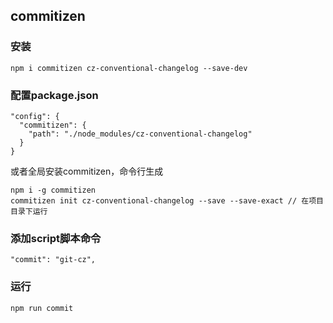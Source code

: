 ## commitizen

### 安装

```
npm i commitizen cz-conventional-changelog --save-dev
```

### 配置package.json

```
"config": {
  "commitizen": {
    "path": "./node_modules/cz-conventional-changelog"
  }
}
```

或者全局安装commitizen，命令行生成

```
npm i -g commitizen
commitizen init cz-conventional-changelog --save --save-exact // 在项目目录下运行
```

### 添加script脚本命令

```
"commit": "git-cz",
```

### 运行

```
npm run commit
```

